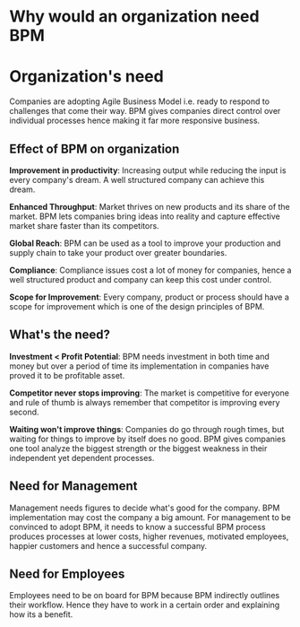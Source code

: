 # Why would an organization need BPM

# Organization's need #
Companies are adopting Agile Business Model i.e. ready to respond to challenges that come their way. BPM gives companies direct control over individual processes hence making it far more responsive business.

## Effect of BPM on organization ##

**Improvement in productivity**: Increasing output while reducing the input is every company's dream. A well structured company can achieve this dream.

**Enhanced Throughput**: Market thrives on new products and its share of the market. BPM lets companies bring ideas into reality and capture effective market share faster than its competitors.

**Global Reach**: BPM can be used as a tool to improve your production and supply chain to take your product over greater boundaries.

**Compliance**: Compliance issues cost a lot of money for companies, hence a well structured product and company can keep this cost under control.

**Scope for Improvement**: Every company, product or process should have a scope for improvement which is one of the design principles of BPM.


## What's the need? ##

**Investment < Profit Potential**: BPM needs investment in both time and money but over a period of time its implementation in companies have proved it to be profitable asset.

**Competitor never stops improving**: The market is competitive for everyone and rule of thumb is always remember that competitor is improving every second.

**Waiting won't improve things**: Companies do go through rough times, but waiting for things to improve by itself does no good. BPM gives companies one tool analyze the biggest strength or the biggest weakness in their independent yet dependent processes.


## Need for Management ##
Management needs figures to decide what's good for the company. BPM implementation may cost the company a big amount. For management to be convinced to adopt BPM, it needs to know a successful BPM process produces processes at lower costs, higher revenues, motivated employees, happier customers and hence a successful company.

## Need for Employees ##
Employees need to be on board for BPM because BPM indirectly outlines their workflow. Hence they have to work in a certain order and explaining how its a benefit.